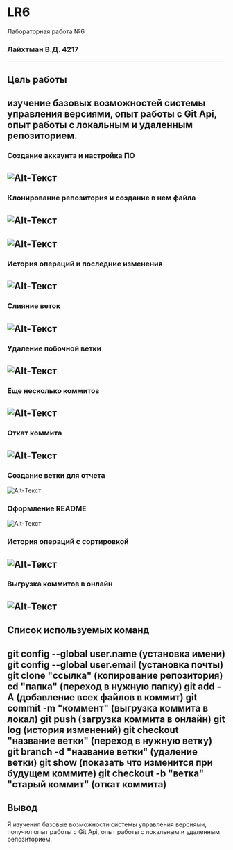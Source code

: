 # LR6
Лабораторная работа №6
### Лайхтман В.Д. 4217
---------
## Цель работы
изучение базовых возможностей системы управления версиями, опыт работы с Git Api, опыт работы с локальным и удаленным репозиторием.
---------
### Создание аккаунта и настройка ПО
![Alt-Текст](https://github.com/layhtman/LR6/blob/branch_otchet/screenshots/zkpfOvp8gaw.jpg?raw=true "1-4")
---------
### Клонирование репозитория и создание в нем файла
![Alt-Текст](https://github.com/layhtman/LR6/blob/branch_otchet/screenshots/SEe_MR-Sorg.jpg?raw=true "5")
---------
![Alt-Текст](https://github.com/layhtman/LR6/blob/branch_otchet/screenshots/6WWpKv5X084.jpg?raw=true "6")
---------
### История операций и последние изменения
![Alt-Текст](https://github.com/layhtman/LR6/blob/branch_otchet/screenshots/ikPybqQ_pWU.jpg?raw=true "7-8")
---------
### Слияние веток
![Alt-Текст](https://github.com/layhtman/LR6/blob/branch_otchet/screenshots/TLt2Eg1Q84w.jpg?raw=true "9")
---------
### Удаление побочной ветки
![Alt-Текст](https://github.com/layhtman/LR6/blob/branch_otchet/screenshots/En0JMPfGmNo.jpg?raw=true "10")
---------
### Еще несколько коммитов
![Alt-Текст](https://github.com/layhtman/LR6/blob/branch_otchet/screenshots/YpLWyqn33C4.jpg?raw=true "11")
---------
### Откат коммита
![Alt-Текст](https://github.com/layhtman/LR6/blob/branch_otchet/screenshots/bqg3Wijq9Hw.jpg?raw=true "12")
-----------
### Создание ветки для отчета
![Alt-Текст](https://github.com/layhtman/LR6/blob/branch_otchet/screenshots/SSrkfVc6yZ4.jpg?raw=true "13")
### Оформление README
![Alt-Текст](https://github.com/layhtman/LR6/blob/branch_otchet/screenshots/G9voSHNYWNQ.jpg?raw=true "14")
### История операций с сортировкой
![Alt-Текст](https://github.com/layhtman/LR6/blob/branch_otchet/screenshots/Hiu0VaDFHns.jpg?raw=true "15")
----------
### Выгрузка коммитов в онлайн
![Alt-Текст](https://github.com/layhtman/LR6/blob/branch_otchet/screenshots/OH2ZU9HfBs0.jpg?raw=true "16")
---------
## Список используемых команд
git config --global user.name (установка имени)
git config --global user.email (установка почты)
git clone "ссылка" (копирование репозитория)
cd "папка" (переход в нужную папку)
git add -A (добавление всех файлов в коммит)
git commit -m "коммент" (выгрузка коммита в локал)
git push (загрузка коммита в онлайн)
git log (история изменений)
git checkout "название ветки" (переход в нужную ветку)
git branch -d "название ветки" (удаление ветки)
git show (показать что изменится при будущем коммите)
git checkout -b "ветка" "старый коммит" (откат коммита)
--------
## Вывод

Я изученил базовые возможности системы управления версиями, получил опыт работы с Git Api, опыт работы с локальным и
удаленным репозиторием. 

